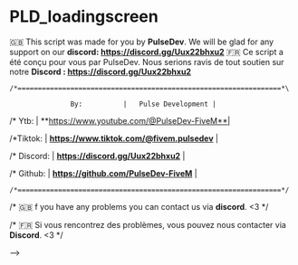 # PLD_loadingscreen
🇬🇧 This script was made for you by **PulseDev**. We will be glad for any support on our **discord: https://discord.gg/Uux22bhxu2**
🇫🇷 Ce script a été conçu pour vous par PulseDev. Nous serions ravis de tout soutien sur notre **Discord : https://discord.gg/Uux22bhxu2**


                                                     
    /*=================================================================*\
    
                   By: 			|	Pulse Development | 

  /* Ytb: 		|	**https://www.youtube.com/@PulseDev-FiveM**|	

  /*Tiktok:       |   **https://www.tiktok.com/@fivem.pulsedev** |

  /* Discord: 	|	**https://discord.gg/Uux22bhxu2** |
    
  /* Github:   	|   **https://github.com/PulseDev-FiveM** |

    /*=================================================================*/


/* 🇬🇧 f you have any problems you can contact us via **discord**. <3     */

/* 🇫🇷 Si vous rencontrez des problèmes, vous pouvez nous contacter via **Discord**. <3 */

-->
